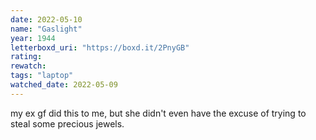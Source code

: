 ```yaml
---
date: 2022-05-10
name: "Gaslight"
year: 1944
letterboxd_uri: "https://boxd.it/2PnyGB"
rating: 
rewatch: 
tags: "laptop"
watched_date: 2022-05-09
---
```


my ex gf did this to me, but she didn't even have the excuse of trying to steal some precious jewels.
